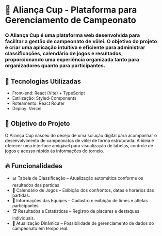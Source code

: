 # 🏐 Aliança Cup - Plataforma para Gerenciamento de Campeonato
### O Aliança Cup é uma plataforma web desenvolvida para facilitar a gestão de campeonato de vôlei. O objetivo do projeto é criar uma aplicação intuitiva e eficiente para administrar classificações, calendário de jogos e resultados, proporcionando uma experiência organizada tanto para organizadores quanto para participantes.

## 🚀 Tecnologias Utilizadas
- Front-end: React (Vite) + TypeScript
- Estilização: Styled-Components
- Roteamento: React Router
- Deploy: Vercel

## 🎯 Objetivo do Projeto
O Aliança Cup nasceu do desejo de uma solução digital para acompanhar o desenvolvimento de campeonatos de vôlei de forma estruturada. A ideia é oferecer uma interface amigável para visualização de tabelas, controle de jogos e acesso rápido às informações do torneio.

## 🔥 Funcionalidades
- 📊 Tabela de Classificação – Atualização automática conforme os resultados das partidas.
- 📅 Calendário de Jogos – Exibição dos confrontos, datas e horários das partidas.
- 🏐 Informações das Equipes – Cadastro e exibição de times e atletas participantes.
- 🏆 Resultados e Estatísticas – Registro de placares e destaques individuais.
- 🔄 Atualização Dinâmica – Possibilidade de gerenciamento de dados do campeonato em tempo real.
